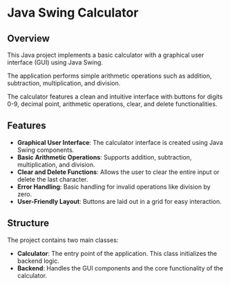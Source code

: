 # Java Swing Calculator

## Overview

This Java project implements a basic calculator with a graphical user interface (GUI) using Java Swing. 

The application performs simple arithmetic operations such as addition, subtraction, multiplication, and division. 

The calculator features a clean and intuitive interface with buttons for digits 0-9, decimal point, arithmetic operations, clear, and delete functionalities.

## Features

- **Graphical User Interface**: The calculator interface is created using Java Swing components.
- **Basic Arithmetic Operations**: Supports addition, subtraction, multiplication, and division.
- **Clear and Delete Functions**: Allows the user to clear the entire input or delete the last character.
- **Error Handling**: Basic handling for invalid operations like division by zero.
- **User-Friendly Layout**: Buttons are laid out in a grid for easy interaction.

## Structure

The project contains two main classes:

- **Calculator**: The entry point of the application. This class initializes the backend logic.
- **Backend**: Handles the GUI components and the core functionality of the calculator.
